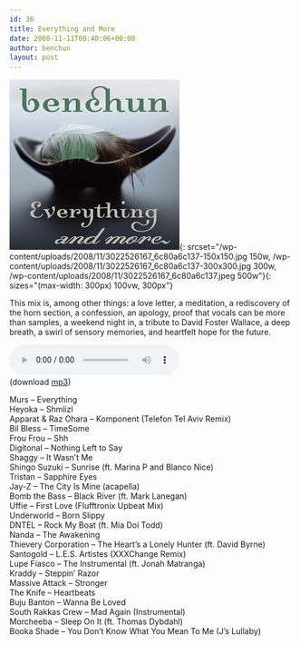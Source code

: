 ```yaml
---
id: 36
title: Everything and More
date: 2008-11-11T08:40:06+00:00
author: benchun
layout: post
---
```

![Everything and More](/wp-content/uploads/2008/11/3022526167_6c80a6c137-300x300.jpg){: srcset="/wp-content/uploads/2008/11/3022526167_6c80a6c137-150x150.jpg 150w, /wp-content/uploads/2008/11/3022526167_6c80a6c137-300x300.jpg 300w, /wp-content/uploads/2008/11/3022526167_6c80a6c137.jpeg 500w"}{: sizes="(max-width: 300px) 100vw, 300px"}

This mix is, among other things: a love letter, a meditation, a rediscovery of the horn section, a confession, an apology, proof that vocals can be more than samples, a weekend night in, a tribute to David Foster Wallace, a deep breath, a swirl of sensory memories, and heartfelt hope for the future.

<audio src="http://mp3.benchun.net/benchun-everything-and-more.mp3" preload="auto" controls></audio>  
(download [mp3](http://mp3.benchun.net/benchun-everything-and-more.mp3))

Murs – Everything  
Heyoka – Shmlizl  
Apparat & Raz Ohara – Komponent (Telefon Tel Aviv Remix)  
Bil Bless – TimeSome  
Frou Frou – Shh  
Digitonal – Nothing Left to Say  
Shaggy – It Wasn’t Me  
Shingo Suzuki – Sunrise (ft. Marina P and Blanco Nice)  
Tristan – Sapphire Eyes  
Jay-Z – The City Is Mine (acapella)  
Bomb the Bass – Black River (ft. Mark Lanegan)  
Uffie – First Love (Flufftronix Upbeat Mix)  
Underworld – Born Slippy  
DNTEL – Rock My Boat (ft. Mia Doi Todd)  
Nanda – The Awakening  
Thievery Corporation – The Heart’s a Lonely Hunter (ft. David Byrne)  
Santogold – L.E.S. Artistes (XXXChange Remix)  
Lupe Fiasco – The Instrumental (ft. Jonah Matranga)  
Kraddy – Steppin’ Razor  
Massive Attack – Stronger  
The Knife – Heartbeats  
Buju Banton – Wanna Be Loved  
South Rakkas Crew – Mad Again (Instrumental)  
Morcheeba – Sleep On It (ft. Thomas Dybdahl)  
Booka Shade – You Don’t Know What You Mean To Me (J’s Lullaby)

